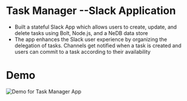 # Task Manager --Slack Application

- Built a stateful Slack App which allows users to create, update, and delete tasks using Bolt, Node.js, and a NeDB data store 
- The app enhances the Slack user experience by organizing the delegation of tasks. Channels get notified when a task is created and users can commit to a task according to their availability

# Demo

![Demo for Task Manager App](taskmanager.gif)


